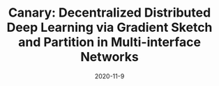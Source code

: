 ---
title: "Canary: Decentralized Distributed Deep Learning via Gradient Sketch and Partition in Multi-interface Networks"
authors:
- Qihua Zhou
- Kun Wang
- Haodong Lu
- Wenyao Xu
- Yanfei Sun
- Song Guo
date: "2020-11-9"
doi: "10.1109/TPDS.2020.3036738"

# Publication type.
# 1 = Conference paper; 2 = Journal article;
# 3 = Preprint Paper; 4 = Report; 5 = Book; 6 = Book section;
# 7 = Thesis; 8 = Patent
publication_types: ["2"]

# Publication name and optional abbreviated publication name.
publication: "* IEEE Transactions on Parallel and Distributed Systems *"
publication_short: "TPDS"

url_pdf: https://ieeexplore.ieee.org/abstract/document/9252115?casa_token=vfoWQliZnsEAAAAA:H6zXnvFbz_TEYgZ_ZmLFZtBwgzh_X8kHwDtOHxyBDANkVp8B5DRMz7BAkQl3pXR5p7QTd3aMQYI
# url_code: ''
# url_dataset: ''
# url_poster: ''
# url_project: ''
# url_slides: ''
# url_video: ''

---